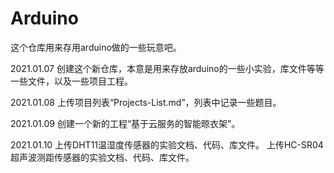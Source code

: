 # Arduino
这个仓库用来存用arduino做的一些玩意吧。

2021.01.07 创建这个新仓库，本意是用来存放arduino的一些小实验，库文件等等一些文件，以及一些项目工程。

2021.01.08 上传项目列表“Projects-List.md”，列表中记录一些题目。

2021.01.09 创建一个新的工程“基于云服务的智能晾衣架”。

2021.01.10 上传DHT11温湿度传感器的实验文档、代码、库文件。
           上传HC-SR04超声波测距传感器的实验文档、代码、库文件。
